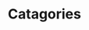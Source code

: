 ---
layout: catagories
title: Catagories
description: A Catagories page for Scriptor Jekyll theme
---